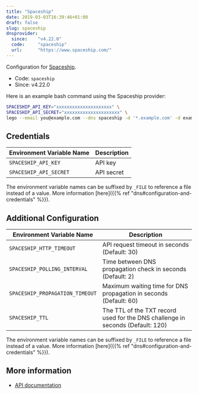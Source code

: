 ```yaml
---
title: "Spaceship"
date: 2019-03-03T16:39:46+01:00
draft: false
slug: spaceship
dnsprovider:
  since:    "v4.22.0"
  code:     "spaceship"
  url:      "https://www.spaceship.com/"
---
```


<!-- THIS DOCUMENTATION IS AUTO-GENERATED. PLEASE DO NOT EDIT. -->
<!-- providers/dns/spaceship/spaceship.toml -->
<!-- THIS DOCUMENTATION IS AUTO-GENERATED. PLEASE DO NOT EDIT. -->


Configuration for [Spaceship](https://www.spaceship.com/).


<!--more-->

- Code: `spaceship`
- Since: v4.22.0


Here is an example bash command using the Spaceship provider:

```bash
SPACESHIP_API_KEY="xxxxxxxxxxxxxxxxxxxxx" \
SPACESHIP_API_SECRET="xxxxxxxxxxxxxxxxxxxxx" \
lego --email you@example.com --dns spaceship -d '*.example.com' -d example.com run
```




## Credentials

| Environment Variable Name | Description |
|-----------------------|-------------|
| `SPACESHIP_API_KEY` | API key |
| `SPACESHIP_API_SECRET` | API secret |

The environment variable names can be suffixed by `_FILE` to reference a file instead of a value.
More information [here]({{% ref "dns#configuration-and-credentials" %}}).


## Additional Configuration

| Environment Variable Name | Description |
|--------------------------------|-------------|
| `SPACESHIP_HTTP_TIMEOUT` | API request timeout in seconds (Default: 30) |
| `SPACESHIP_POLLING_INTERVAL` | Time between DNS propagation check in seconds (Default: 2) |
| `SPACESHIP_PROPAGATION_TIMEOUT` | Maximum waiting time for DNS propagation in seconds (Default: 60) |
| `SPACESHIP_TTL` | The TTL of the TXT record used for the DNS challenge in seconds (Default: 120) |

The environment variable names can be suffixed by `_FILE` to reference a file instead of a value.
More information [here]({{% ref "dns#configuration-and-credentials" %}}).




## More information

- [API documentation](https://docs.spaceship.dev/#tag/DNS-records)

<!-- THIS DOCUMENTATION IS AUTO-GENERATED. PLEASE DO NOT EDIT. -->
<!-- providers/dns/spaceship/spaceship.toml -->
<!-- THIS DOCUMENTATION IS AUTO-GENERATED. PLEASE DO NOT EDIT. -->
